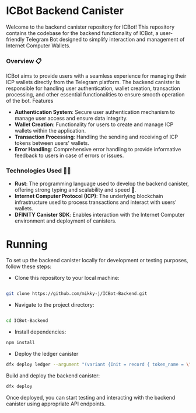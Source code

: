 # ICBot Backend Canister

Welcome to the backend canister repository for ICBot! This repository contains the codebase for the backend functionality of ICBot, a user-friendly Telegram Bot designed to simplify interaction and management of Internet Computer Wallets.

### Overview 📋

ICBot aims to provide users with a seamless experience for managing their ICP wallets directly from the Telegram platform. The backend canister is responsible for handling user authentication, wallet creation, transaction processing, and other essential functionalities to ensure smooth operation of the bot.
Features

- **Authentication System**: Secure user authentication mechanism to manage user access and ensure data integrity.
- **Wallet Creation**: Functionality for users to create and manage ICP wallets within the application.
- **Transaction Processing**: Handling the sending and receiving of ICP tokens between users' wallets.
- **Error Handling**: Comprehensive error handling to provide informative feedback to users in case of errors or issues.

### Technologies Used 🧑‍💻

- **Rust**: The programming language used to develop the backend canister, offering strong typing and scalability and speed 🦀.
- **Internet Computer Protocol (ICP)**: The underlying blockchain infrastructure used to process transactions and interact with users' wallets.
- **DFINITY Canister SDK**: Enables interaction with the Internet Computer environment and deployment of canisters.

# Running 

To set up the backend canister locally for development or testing purposes, follow these steps:

- Clone this repository to your local machine:

```bash

git clone https://github.com/mikky-j/ICBot-Backend.git
```

- Navigate to the project directory:

```bash

cd ICBot-Backend
```

- Install dependencies:
```bash
npm install
```

- Deploy the ledger canister

```bash
dfx deploy ledger --argument "(variant {Init = record { token_name = \"NAME\"; token_symbol = \"SYMB\"; transfer_fee = 1000000; metadata = vec {}; minting_account = record {owner = principal \"$(dfx identity get-principal)\";}; initial_balances = vec {}; archive_options = record {num_blocks_to_archive = 1000000; trigger_threshold = 1000000; controller_id = principal \"$(dfx identity get-principal)\"}; }})"
```

Build and deploy the backend canister:

```bash
dfx deploy
```

Once deployed, you can start testing and interacting with the backend canister using appropriate API endpoints.
